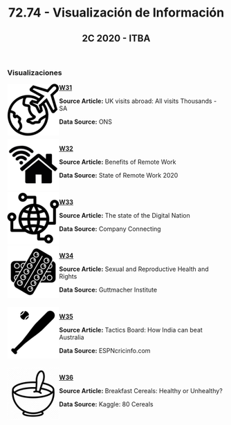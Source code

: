 <h1 align="center">72.74 - Visualización de Información</h1>
<h2 align="center">2C 2020 - ITBA</h2>
<br>
<h3>Visualizaciones</h3>
<img align="left" src="logos/w31_logo.png" width=120>

<a href="https://public.tableau.com/views/makeovermondayw31/Dashboard1?:language=es&:display_count=y&:origin=viz_share_link"><b>W31</b></a>  
<p><b>Source Article:</b> UK visits abroad: All visits Thousands - SA</p>
<p><b>Data Source:</b> ONS</p>

<br>

<img align="left" src="logos/w32_logo.png" width=120>

<a href="https://public.tableau.com/views/makeovermondayw32/Dashboard?:language=es&:display_count=y&:origin=viz_share_link"><b>W32</b></a>  
<p><b>Source Article:</b> Benefits of Remote Work</p>
<p><b>Data Source:</b> State of Remote Work 2020</p>

<br>

<img align="left" src="logos/w33_logo.png" width=120>

<a href="https://public.tableau.com/views/makeovermondayw33/Dashboard?:language=es&:display_count=y&:origin=viz_share_link"><b>W33</b></a>  
<p><b>Source Article:</b> The state of the Digital Nation</p>
<p><b>Data Source:</b> Company Connecting</p>

<br>

<img align="left" src="logos/w34_logo.png" width=120>

<a href="https://agusosimani.github.io/infovis/w34.html"><b>W34</b></a>  
<p><b>Source Article:</b> Sexual and Reproductive Health and Rights</p>
<p><b>Data Source:</b> Guttmacher Institute</p>

<br>

<img align="left" src="logos/w35_logo.png" width=120>

<a href="https://agusosimani.github.io/infovis/w35.html"><b>W35</b></a>  
<p><b>Source Article:</b> Tactics Board: How India can beat Australia</p>
<p><b>Data Source:</b> ESPNcricinfo.com</p>

<br>

<img align="left" src="logos/w36_logo.png" width=120>

<a href="https://agusosimani.github.io/infovis/w36.html"><b>W36</b></a>  
<p><b>Source Article:</b> Breakfast Cereals: Healthy or Unhealthy?</p>
<p><b>Data Source:</b> Kaggle: 80 Cereals</p>